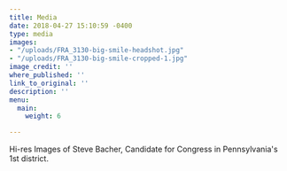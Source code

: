 ```yaml
---
title: Media
date: 2018-04-27 15:10:59 -0400
type: media
images:
- "/uploads/FRA_3130-big-smile-headshot.jpg"
- "/uploads/FRA_3130-big-smile-cropped-1.jpg"
image_credit: ''
where_published: ''
link_to_original: ''
description: ''
menu:
  main:
    weight: 6

---
```

Hi-res Images of Steve Bacher, Candidate for Congress in Pennsylvania's 1st district.
